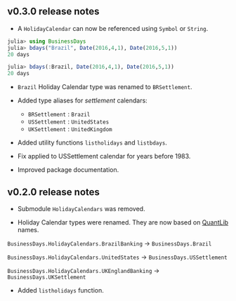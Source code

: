 
## v0.3.0 release notes

* A `HolidayCalendar` can now be referenced using `Symbol` or `String`.

```julia
julia> using BusinessDays
julia> bdays("Brazil", Date(2016,4,1), Date(2016,5,1))
20 days

julia> bdays(:Brazil, Date(2016,4,1), Date(2016,5,1))
20 days
```

* `Brazil` Holiday Calendar type was renamed to `BRSettlement`.

* Added type aliases for *settlement* calendars:

    * `BRSettlement` : `Brazil`
    * `USSettlement` : `UnitedStates`
    * `UKSettlement` : `UnitedKingdom`

* Added utility functions `listholidays` and `listbdays`.

* Fix applied to USSettlement calendar for years before 1983.

* Improved package documentation.

## v0.2.0 release notes

* Submodule `HolidayCalendars` was removed.

* Holiday Calendar types were renamed. They are now based on [QuantLib](https://github.com/lballabio/QuantLib) names.

`BusinessDays.HolidayCalendars.BrazilBanking` → `BusinessDays.Brazil`

`BusinessDays.HolidayCalendars.UnitedStates` → `BusinessDays.USSettlement`

`BusinessDays.HolidayCalendars.UKEnglandBanking` → `BusinessDays.UKSettlement`

* Added `listholidays` function.
